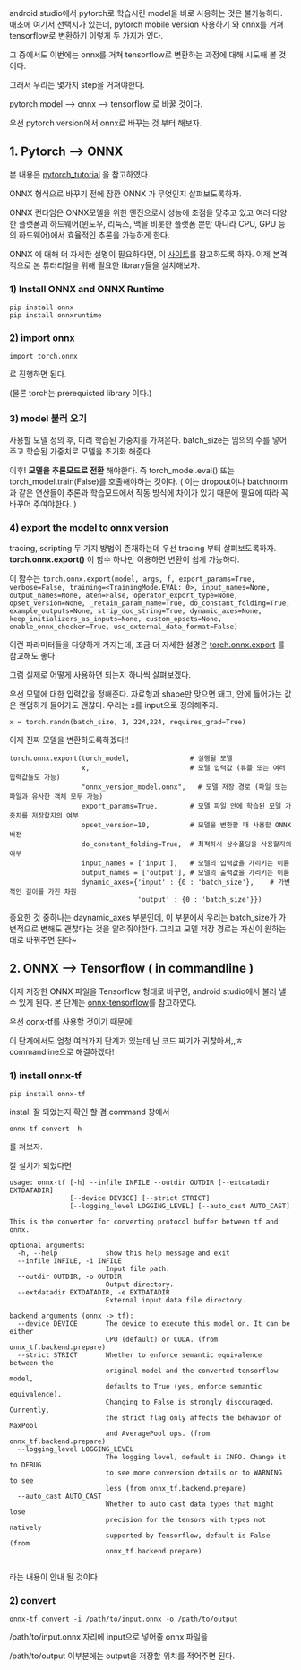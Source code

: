 android studio에서 pytorch로 학습시킨 model을 바로 사용하는 것은 불가능하다.
애초에 여기서 선택지가 있는데, pytorch mobile version 사용하기 와 onnx를 거쳐 tensorflow로 변환하기 이렇게 두 가지가 있다. 

그 중에서도 이번에는 onnx를 거쳐 tensorflow로 변환하는 과정에 대해 시도해 볼 것이다. 

그래서 우리는 몇가지 step을 거쳐야한다. 

pytorch model --> onnx --> tensorflow 로 바꿀 것이다.

우선 pytorch version에서 onnx로 바꾸는 것 부터 해보자. 

## 1. Pytorch --> ONNX 

 본 내용은 [pytorch_tutorial](https://tutorials.pytorch.kr/advanced/super_resolution_with_onnxruntime.html) 을 참고하였다. 
 
 ONNX 형식으로 바꾸기 전에 잠깐 ONNX 가 무엇인지 살펴보도록하자. 
 
 ONNX 런타임은 ONNX모델을 위한 엔진으로서 성능에 초점을 맞추고 있고 여러 다양한 플랫폼과 하드웨어(윈도우, 리눅스, 맥을 비롯한 플랫폼 뿐만 아니라 CPU, GPU 등의 하드웨어)에서 효율적인 추론을 가능하게 한다. 

 ONNX 에 대해 더 자세한 설명이 필요하다면, 이 [사이트](https://cloudblogs.microsoft.com/opensource/2019/05/22/onnx-runtime-machine-learning-inferencing-0-4-release/)를 참고하도록 하자. 
 이제 본격적으로 본 튜터리얼을 위해 필요한 library들을 설치해보자. 
 
### 1) Install ONNX and ONNX Runtime

```
pip install onnx
pip install onnxruntime
```

### 2) import onnx

```
import torch.onnx
```

로 진행하면 된다. 

(물론 torch는 prerequisted library 이다.)

### 3) model 불러 오기 

사용할 모델 정의 후, 미리 학습된 가중치를 가져온다. batch_size는 임의의 수를 넣어주고 
학습된 가중치로 모델을 초기화 해준다.

이후! __모델을 추론모드로 전환__ 해야한다. 
즉 torch_model.eval() 또는 torch_model.train(False)를 호출해야하는 것이다. 
( 이는 dropout이나 batchnorm과 같은 연산들이 추론과 학습모드에서 작동 방식에 차이가 있기 때문에 필요에 따라 꼭 바꾸어 주여야한다. )

### 4) export the model to onnx version

tracing, scripting 두 가지 방법이 존재하는데 우선 tracing 부터 살펴보도록하자. 
__torch.onnx.export()__ 이 함수 하나만 이용하면 변환이 쉽게 가능하다. 

이 함수는 
```torch.onnx.export(model, args, f, export_params=True, verbose=False, training=<TrainingMode.EVAL: 0>, input_names=None, output_names=None, aten=False, operator_export_type=None, opset_version=None, _retain_param_name=True, do_constant_folding=True, example_outputs=None, strip_doc_string=True, dynamic_axes=None, keep_initializers_as_inputs=None, custom_opsets=None, enable_onnx_checker=True, use_external_data_format=False)```

이런 파라미터들을 다양하게 가지는데, 조금 더 자세한 설명은 [torch.onnx.export](https://pytorch.org/docs/master/onnx.html) 를 참고해도 좋다. 

그럼 실제로 어떻게 사용하면 되는지 하나씩 살펴보겠다. 

우선 모델에 대한 입력값을 정해준다. 자료형과 shape만 맞으면 돼고, 안에 들어가는 값은 랜덤하게 들어가도 괜찮다. 우리는 x를 input으로 정의해주자.
``` 
x = torch.randn(batch_size, 1, 224,224, requires_grad=True)
```

이제 진짜 모델을 변환하도록하겠다!!
```
torch.onnx.export(torch_model,               # 실행될 모델
                  x,                         # 모델 입력값 (튜플 또는 여러 입력값들도 가능)
                  "onnx_version_model.onnx",   # 모델 저장 경로 (파일 또는 파일과 유사한 객체 모두 가능)
                  export_params=True,        # 모델 파일 안에 학습된 모델 가중치를 저장할지의 여부
                  opset_version=10,          # 모델을 변환할 때 사용할 ONNX 버전
                  do_constant_folding=True,  # 최적하시 상수폴딩을 사용할지의 여부
                  input_names = ['input'],   # 모델의 입력값을 가리키는 이름
                  output_names = ['output'], # 모델의 출력값을 가리키는 이름
                  dynamic_axes={'input' : {0 : 'batch_size'},    # 가변적인 길이를 가진 차원
                                'output' : {0 : 'batch_size'}})
```
                                
중요한 것 중하나는 daynamic_axes 부분인데, 이 부분에서 우리는 batch_size가 가변적으로 변해도 괜찮다는 것을 알려줘야한다. 
그리고 모델 저장 경로는 자신이 원하는 대로 바꿔주면 된다~

## 2. ONNX --> Tensorflow ( in commandline )

이제 저장한 ONNX 파일을 Tensorflow 형태로 바꾸면, android studio에서 불러 낼 수 있게 된다. 
본 단계는 [onnx-tensorflow](https://github.com/onnx/onnx-tensorflow)를 참고하였다. 

우선 oonx-tf를 사용할 것이기 때문에! 

이 단계에서도 엄청 여러가지 단계가 있는데 난 코드 짜기가 귀찮아서,,ㅎ commandline으로 해결하겠다!

### 1) install onnx-tf 

```
pip install onnx-tf
```
install 잘 되었는지 확인 할 겸 command 창에서 

```
onnx-tf convert -h
```
를 쳐보자. 

잘 설치가 되었다면 

```
usage: onnx-tf [-h] --infile INFILE --outdir OUTDIR [--extdatadir EXTDATADIR]
               [--device DEVICE] [--strict STRICT]
               [--logging_level LOGGING_LEVEL] [--auto_cast AUTO_CAST]

This is the converter for converting protocol buffer between tf and onnx.

optional arguments:
  -h, --help            show this help message and exit
  --infile INFILE, -i INFILE
                        Input file path.
  --outdir OUTDIR, -o OUTDIR
                        Output directory.
  --extdatadir EXTDATADIR, -e EXTDATADIR
                        External input data file directory.

backend arguments (onnx -> tf):
  --device DEVICE       The device to execute this model on. It can be either
                        CPU (default) or CUDA. (from onnx_tf.backend.prepare)
  --strict STRICT       Whether to enforce semantic equivalence between the
                        original model and the converted tensorflow model,
                        defaults to True (yes, enforce semantic equivalence).
                        Changing to False is strongly discouraged. Currently,
                        the strict flag only affects the behavior of MaxPool
                        and AveragePool ops. (from onnx_tf.backend.prepare)
  --logging_level LOGGING_LEVEL
                        The logging level, default is INFO. Change it to DEBUG
                        to see more conversion details or to WARNING to see
                        less (from onnx_tf.backend.prepare)
  --auto_cast AUTO_CAST
                        Whether to auto cast data types that might lose
                        precision for the tensors with types not natively
                        supported by Tensorflow, default is False (from
                        onnx_tf.backend.prepare)
                        
```
 라는 내용이 안내 될 것이다. 

### 2) convert 

```
onnx-tf convert -i /path/to/input.onnx -o /path/to/output
```
/path/to/input.onnx 자리에 input으로 넣어줄 onnx 파일을

/path/to/output 이부분에는 output을 저장할 위치를 적어주면 된다. 
